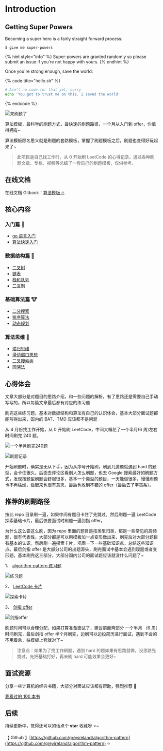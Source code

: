# Introduction

## Getting Super Powers

Becoming a super hero is a fairly straight forward process:

```
$ give me super-powers
```

{% hint style="info" %}
 Super-powers are granted randomly so please submit an issue if you're not happy with yours.
{% endhint %}

Once you're strong enough, save the world:

{% code title="hello.sh" %}
```bash
# Ain't no code for that yet, sorry
echo 'You got to trust me on this, I saved the world'
```
{% endcode %}



![&#x6765;&#x5237;&#x9898;&#x4E86;](https://img.fuiboom.com/img/title.png)

算法模板，最科学的刷题方式，最快速的刷题路径，一个月从入门到 offer，你值得拥有~

算法模板顾名思义就是刷题的套路模板，掌握了刷题模板之后，刷题也变得好玩起来了~

> 此项目是自己找工作时，从 0 开始刷 LeetCode 的心得记录，通过各种刷题文章、专栏、视频等总结了一套自己的刷题模板，仅供参考。

## 在线文档

在线文档 Gitbook：[算法模板 🔥](https://greyireland.gitbook.io/algorithm-pattern/)

## 核心内容

### 入门篇 🐶

* [go 语言入门](ru-men-pian/golang.md)
* [算法快速入门](ru-men-pian/quickstart.md)

### 数据结构篇 🐰

* [二叉树](shu-ju-jie-gou-pian/binary_tree.md)
* [链表](shu-ju-jie-gou-pian/linked_list.md)
* [栈和队列](shu-ju-jie-gou-pian/stack_queue.md)
* [二进制](shu-ju-jie-gou-pian/binary_op.md)

### 基础算法篇 🐮

* [二分搜索](ji-chu-suan-fa-pian/binary_search.md)
* [排序算法](ji-chu-suan-fa-pian/sort.md)
* [动态规划](ji-chu-suan-fa-pian/dp.md)

### 算法思维 🦁

* [递归思维](suan-fa-si-wei/recursion.md)
* [滑动窗口思想](suan-fa-si-wei/slide_window.md)
* [二叉搜索树](suan-fa-si-wei/binary_search_tree.md)
* [回溯法](suan-fa-si-wei/backtrack.md)

## 心得体会

文章大部分是对题目的思路介绍，和一些问题的解析，有了思路还是需要自己手动写写的，所以每篇文章最后都有对应的练习题

刷完这些练习题，基本对数据结构和算法有自己的认识体会，基本大部分面试题都能写得出来，国内的 BAT、TMD 应该都不是问题

从 4 月份找工作开始，从 0 开始刷 LeetCode，中间大概花了一个半月\(6 周\)左右时间刷完 240 题。

![&#x4E00;&#x4E2A;&#x534A;&#x6708;&#x5237;&#x5B8C;240&#x9898;](https://img.fuiboom.com/img/leetcode_time.png)

![&#x5237;&#x9898;&#x8BB0;&#x5F55;](https://img.fuiboom.com/img/leetcode_record.png)

开始刷题时，确实是无从下手，因为从序号开始刷，刷到几道题就遇到 hard 的题型，会卡住很久，后面去评论区看别人怎么刷题，也去 Google 搜索最好的刷题方式，发现按题型刷题会舒服很多，基本一个类型的题目，一天能做很多，慢慢刷题也不再枯燥，做起来也很有意思，最后也收到不错的 offer（最后去了宇宙系）。

## 推荐的刷题路径

按此 repo 目录刷一遍，如果中间有题目卡住了先跳过，然后刷题一遍 LeetCode 探索基础卡片，最后快要面试时刷题一遍剑指 offer。

为什么这么要这么刷，因为 repo 里面的题目是按类型归类，都是一些常见的高频题，很有代表性，大部分都是可以用模板加一点变形做出来，刷完后对大部分题目有基本的认识。然后刷一遍探索卡片，巩固一下一些基础知识点，总结这些知识点。最后剑指 offer 是大部分公司的出题源头，刷完面试中基本会遇到现题或者变形题，基本刷完这三部分，大部分国内公司的面试题应该就没什么问题了~

1、 [algorithm-pattern 练习题](https://greyireland.gitbook.io/algorithm-pattern/)

![&#x7EC3;&#x4E60;&#x9898;](https://img.fuiboom.com/img/repo_practice.png)

2、 [LeetCode 卡片](https://leetcode-cn.com/explore/)

![&#x63A2;&#x7D22;&#x5361;&#x7247;](https://img.fuiboom.com/img/leetcode_explore.png)

3、 [剑指 offer](https://leetcode-cn.com/problemset/lcof/)

![&#x5251;&#x6307;offer](https://img.fuiboom.com/img/leetcode_jzoffer.png)

刷题时间可以合理分配，如果打算准备面试了，建议前面两部分 一个半月 （6 周）时间刷完，最后剑指 offer 半个月刷完，边刷可以边投简历进行面试，遇到不会的不用着急，往模板上套就对了~

> 注意点：如果为了找工作刷题，遇到 hard 的题如果有思路就做，没思路先跳过，先把基础打好，再来刷 hard 可能效果会更好~

## 面试资源

分享一些计算机的经典书籍，大部分对面试应该都有帮助，强烈推荐 🌝

[我看过的 100 本书](https://github.com/greyireland/awesome-programming-books-1)

## 后续

持续更新中，觉得还可以的话点个 **star** 收藏呀 ⭐️~

【 Github 】[https://github.com/greyireland/algorithm-pattern](https://github.com/greyireland/algorithm-pattern) ⭐️

